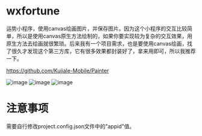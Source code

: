 # wxfortune
运势小程序，使用canvas绘画图片，并保存图片。因为这个小程序的交互比较简单，所以是使用canvas原生方法绘制的，如果你要实现较为复杂的交互效果，用原生方法去绘画就很繁琐。后来我有一个项目需求，也是要使用canvas绘画，找了很久才发现这个第三方库，它有很多效果都封装好了，拿来用即可，所以我推荐一下。

https://github.com/Kujiale-Mobile/Painter

![image](https://github.com/panyefan/wxfortune/blob/master/screens/1.png)
![image](https://github.com/panyefan/wxfortune/blob/master/screens/2.png)
![image](https://github.com/panyefan/wxfortune/blob/master/screens/3.png)

# 注意事项
需要自行修改project.config.json文件中的"appid"值。
